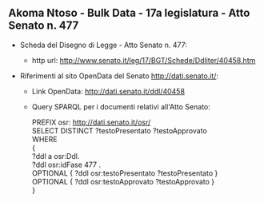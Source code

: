 ## Akoma Ntoso - Bulk Data - 17a legislatura - Atto Senato n. 477 ##

* Scheda del Disegno di Legge - Atto Senato n. 477:
	* http url: http://www.senato.it/leg/17/BGT/Schede/Ddliter/40458.htm

* Riferimenti al sito OpenData del Senato http://dati.senato.it/:
	* Link OpenData: http://dati.senato.it/ddl/40458
	* Query SPARQL per i documenti relativi all'Atto Senato:

        PREFIX osr: <http://dati.senato.it/osr/>  
		SELECT DISTINCT ?testoPresentato ?testoApprovato  
		WHERE  
		{  
		    ?ddl a osr:Ddl.  
		    ?ddl osr:idFase 477 .  
		    OPTIONAL { ?ddl osr:testoPresentato ?testoPresentato }  
		    OPTIONAL { ?ddl osr:testoApprovato ?testoApprovato }  
		}
		